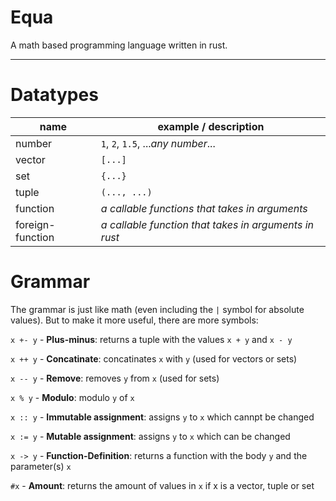 # Equa
A math based programming language written in rust.

---

# Datatypes
| name              | example / description                                 |
|-------------------|-------------------------------------------------------|
| number            | `1`, `2`, `1.5`, ...*any number*...                   |
| vector            | `[...]`                                               |
| set               | `{...}`                                               |
| tuple             | `(..., ...)`                                          |
| function          | *a callable functions that takes in arguments*        |
| foreign-function  | *a callable function that takes in arguments in rust* |

# Grammar
The grammar is just like math (even including the `|` symbol for absolute values).
But to make it more useful, there are more symbols:

`x +- y` - **Plus-minus**: returns a tuple with the values `x + y` and `x - y`

`x ++ y` - **Concatinate**: concatinates `x` with `y` (used for vectors or sets)

`x -- y` - **Remove**: removes `y` from `x` (used for sets)

`x % y` - **Modulo**: modulo `y` of `x`

`x :: y` - **Immutable assignment**: assigns `y` to `x` which cannpt be changed

`x := y` - **Mutable assignment**: assigns `y` to `x` which can be changed

`x -> y` - **Function-Definition**: returns a function with the body `y` and the parameter(s) `x`

`#x` - **Amount**: returns the amount of values in `x` if x is a vector, tuple or set
